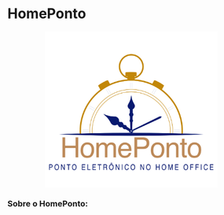 # HomePonto
<center><img src='https://github.com/gustavoriz/HomePonto/blob/19d250fba477f9ef1edf8a38bf6a9118ce31d019/HomePonto.png' width='70%' align='center'></center>

### Sobre o HomePonto:
